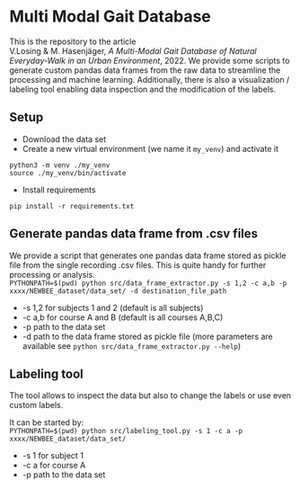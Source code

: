 # Multi Modal Gait Database

This is the repository to the article<br/>
V.Losing & M. Hasenjäger, _A Multi-Modal Gait Database of Natural Everyday-Walk in an Urban Environment_, 2022. We provide some scripts to generate custom pandas data frames from the raw data to streamline the processing and machine learning. Additionally, there is also a visualization / labeling tool enabling data inspection and the modification of the labels.


## Setup
- Download the data set
- Create a new virtual environment (we name it `my_venv`) and activate it
```shell
python3 -m venv ./my_venv
source ./my_venv/bin/activate
```

- Install requirements
```shell
pip install -r requirements.txt
```

## Generate pandas data frame from .csv files
We provide a script that generates one pandas data frame stored as pickle file from the single recording .csv files. This is quite handy for further processing or analysis.<br/>
`PYTHONPATH=$(pwd) python src/data_frame_extractor.py -s 1,2 -c a,b -p xxxx/NEWBEE_dataset/data_set/ -d destination_file_path`
- -s 1,2 for subjects 1 and 2 (default is all subjects) 
- -c a,b for course A and B (default is all courses A,B,C)
- -p path to the data set
- -d path to the data frame stored as pickle file
(more parameters are available see `python src/data_frame_extractor.py --help`)

## Labeling tool
The tool allows to inspect the data but also to change the labels or use even custom labels.

It can be started by:<br/>
`PYTHONPATH=$(pwd) python src/labeling_tool.py -s 1 -c a -p xxxx/NEWBEE_dataset/data_set/`<br/>

- -s 1 for subject 1
- -c a for course A
- -p path to the data set

